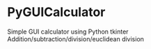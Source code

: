 # PyGUICalculator
Simple GUI calculator using Python tkinter
Addition/subtraction/division/euclidean division
